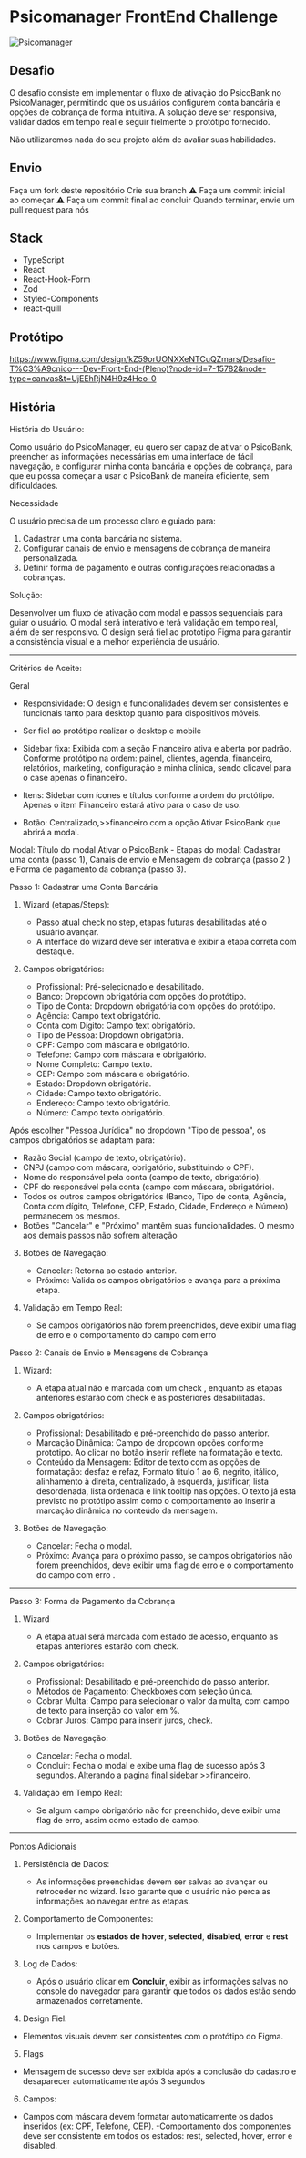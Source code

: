 # Psicomanager FrontEnd Challenge

![Psicomanager](/logo_psicomanager.png)

## Desafio

O desafio consiste em implementar o fluxo de ativação do PsicoBank no PsicoManager, permitindo que os usuários configurem conta bancária e opções de cobrança de forma intuitiva. A solução deve ser responsiva, validar dados em tempo real e seguir fielmente o protótipo fornecido.

Não utilizaremos nada do seu projeto além de avaliar suas habilidades.

## Envio

Faça um fork deste repositório
Crie sua branch
⚠️ Faça um commit inicial ao começar
⚠️ Faça um commit final ao concluir
Quando terminar, envie um pull request para nós

## Stack

- TypeScript
- React
- React-Hook-Form
- Zod
- Styled-Components
- react-quill

## Protótipo

https://www.figma.com/design/kZ59orUONXXeNTCuQZmars/Desafio-T%C3%A9cnico---Dev-Front-End-(Pleno)?node-id=7-15782&node-type=canvas&t=UjEEhRjN4H9z4Heo-0

## História

História do Usuário:

Como usuário do PsicoManager, eu quero ser capaz de ativar o PsicoBank, preencher as informações necessárias em uma interface de fácil navegação, e configurar minha conta bancária e opções de cobrança, para que eu possa começar a usar o PsicoBank de maneira eficiente, sem dificuldades.

Necessidade

O usuário precisa de um processo claro e guiado para:

1. Cadastrar uma conta bancária no sistema.
2. Configurar canais de envio e mensagens de cobrança de maneira personalizada.
3. Definir forma de pagamento e outras configurações relacionadas a cobranças.

Solução:

Desenvolver um fluxo de ativação com modal e passos sequenciais para guiar o usuário. O modal será interativo e terá validação em tempo real, além de ser responsivo. O design será fiel ao protótipo Figma para garantir a consistência visual e a melhor experiência de usuário.

---

Critérios de Aceite:

Geral

- Responsividade: O design e funcionalidades devem ser consistentes e funcionais tanto para desktop quanto para dispositivos móveis.

- Ser fiel ao protótipo realizar o desktop e mobile

- Sidebar fixa: Exibida com a seção Financeiro ativa e aberta por padrão. Conforme protótipo na ordem: painel, clientes, agenda, financeiro, relatórios, marketing, configuração e minha clinica, sendo clicavel para o case apenas o financeiro.

- Itens: Sidebar com ícones e títulos conforme a ordem do protótipo. Apenas o item Financeiro estará ativo para o caso de uso.
- Botão: Centralizado,>>financeiro com a opção Ativar PsicoBank que abrirá a modal.

Modal: Título do modal Ativar o PsicoBank - Etapas do modal: Cadastrar uma conta (passo 1), Canais de envio e Mensagem de cobrança (passo 2 ) e Forma de pagamento da cobrança (passo 3).

Passo 1: Cadastrar uma Conta Bancária

1. Wizard (etapas/Steps):

   - Passo atual check no step, etapas futuras desabilitadas até o usuário avançar.
   - A interface do wizard deve ser interativa e exibir a etapa correta com destaque.

2. Campos obrigatórios:
   - Profissional: Pré-selecionado e desabilitado.
   - Banco: Dropdown obrigatória com opções do protótipo.
   - Tipo de Conta: Dropdown obrigatória com opções do protótipo.
   - Agência: Campo text obrigatório.
   - Conta com Dígito: Campo text obrigatório.
   - Tipo de Pessoa: Dropdown obrigatória.
   - CPF: Campo com máscara e obrigatório.
   - Telefone: Campo com máscara e obrigatório.
   - Nome Completo: Campo texto.
   - CEP: Campo com máscara e obrigatório.
   - Estado: Dropdown obrigatória.
   - Cidade: Campo texto obrigatório.
   - Endereço: Campo texto obrigatório.
   - Número: Campo texto obrigatório.

Após escolher "Pessoa Jurídica" no dropdown "Tipo de pessoa", os campos obrigatórios se adaptam para:

- Razão Social (campo de texto, obrigatório).
- CNPJ (campo com máscara, obrigatório, substituindo o CPF).
- Nome do responsável pela conta (campo de texto, obrigatório).
- CPF do responsável pela conta (campo com máscara, obrigatório).
- Todos os outros campos obrigatórios (Banco, Tipo de conta, Agência, Conta com dígito, Telefone, CEP, Estado, Cidade, Endereço e Número) permanecem os mesmos.
- Botões "Cancelar" e "Próximo" mantêm suas funcionalidades. O mesmo aos demais passos não sofrem alteração

3. Botões de Navegação:

   - Cancelar: Retorna ao estado anterior.
   - Próximo: Valida os campos obrigatórios e avança para a próxima etapa.

4. Validação em Tempo Real:
   - Se campos obrigatórios não forem preenchidos, deve exibir uma flag de erro e o comportamento do campo com erro

Passo 2: Canais de Envio e Mensagens de Cobrança

1. Wizard:

   - A etapa atual não é marcada com um check , enquanto as etapas anteriores estarão com check e as posteriores desabilitadas.

2. Campos obrigatórios:

   - Profissional: Desabilitado e pré-preenchido do passo anterior.
   - Marcação Dinâmica: Campo de dropdown opções conforme prototipo. Ao clicar no botão inserir reflete na formatação e texto.
   - Conteúdo da Mensagem: Editor de texto com as opções de formatação: desfaz e refaz, Formato titulo 1 ao 6, negrito, itálico, alinhamento à direita, centralizado, à esquerda, justificar, lista desordenada, lista ordenada e link tooltip nas opções. O texto já esta previsto no protótipo assim como o comportamento ao inserir a marcação dinâmica no conteúdo da mensagem.

3. Botões de Navegação:
   - Cancelar: Fecha o modal.
   - Próximo: Avança para o próximo passo, se campos obrigatórios não forem preenchidos, deve exibir uma flag de erro e o comportamento do campo com erro
     .

---

Passo 3: Forma de Pagamento da Cobrança

1. Wizard
   - A etapa atual será marcada com estado de acesso, enquanto as etapas anteriores estarão com check.
2. Campos obrigatórios:

   - Profissional: Desabilitado e pré-preenchido do passo anterior.
   - Métodos de Pagamento: Checkboxes com seleção única.
   - Cobrar Multa: Campo para selecionar o valor da multa, com campo de texto para inserção do valor em %.
   - Cobrar Juros: Campo para inserir juros, check.

3. Botões de Navegação:

   - Cancelar: Fecha o modal.
   - Concluir: Fecha o modal e exibe uma flag de sucesso após 3 segundos. Alterando a pagina final sidebar >>financeiro.

4. Validação em Tempo Real:
   - Se algum campo obrigatório não for preenchido, deve exibir uma flag de erro, assim como estado de campo.

---

Pontos Adicionais

1. Persistência de Dados:

   - As informações preenchidas devem ser salvas ao avançar ou retroceder no wizard. Isso garante que o usuário não perca as informações ao navegar entre as etapas.

2. Comportamento de Componentes:

   - Implementar os **estados de hover**, **selected**, **disabled**, **error** e **rest** nos campos e botões.

3. Log de Dados:

   - Após o usuário clicar em **Concluir**, exibir as informações salvas no console do navegador para garantir que todos os dados estão sendo armazenados corretamente.

4. Design Fiel:

- Elementos visuais devem ser consistentes com o protótipo do Figma.

5. Flags

- Mensagem de sucesso deve ser exibida após a conclusão do cadastro e desaparecer automaticamente após 3 segundos

6. Campos:

- Campos com máscara devem formatar automaticamente os dados inseridos (ex: CPF, Telefone, CEP).
  -Comportamento dos componentes deve ser consistente em todos os estados: rest, selected, hover, error e disabled.
